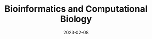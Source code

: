 ---
# Leave the homepage title empty to use the site title
title: Bioinformatics and Computational Biology
date: 2023-02-08
type: landing

sections:
  - block: hero
    content:
      title: |
        Bioinformatics and Computational Biology
        Research Group
      image:
        filename: welcome.jpg
      text: |
        <br>
        
        The **Bioinformatics and Computational Biology Research Group** has been a center of excellence for bioinformatics research, teaching, and practice since its founding in 2023.
  
  - block: collection
    content:
      title: Latest News
      subtitle:
      text:
      count: 5
      filters:
        author: ''
        category: ''
        exclude_featured: false
        publication_type: ''
        tag: ''
      offset: 0
      order: desc
      page_type: post
    design:
      view: card
      columns: '1'
  
  - block: markdown
    content:
      title:
      subtitle: ''
      text:
    design:
      columns: '1'
      background:
        image: 
          filename: coders.jpg
          filters:
            brightness: 1
          parallax: false
          position: center
          size: cover
          text_color_light: true
      spacing:
        padding: ['20px', '0', '20px', '0']
      css_class: fullscreen
  
  - block: markdown
    content:
      title:
      subtitle:
      text: |
        {{% cta cta_link="./people/" cta_text="Meet the team →" %}}
    design:
      columns: '1'
---